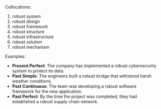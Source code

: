 Collocations:
1. robust system
2. robust design
3. robust framework
4. robust structure
5. robust infrastructure
6. robust solution
7. robust mechanism

Examples:
- **Present Perfect**: The company has implemented a robust cybersecurity system to protect its data.
- **Past Simple**: The engineers built a robust bridge that withstood harsh weather conditions.
- **Past Continuous**: The team was developing a robust software framework for the new application.
- **Past Perfect**: By the time the project was completed, they had established a robust supply chain network.